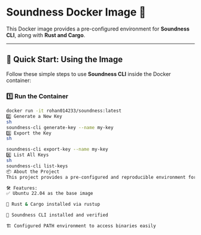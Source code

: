 # Soundness Docker Image 🚀  

This Docker image provides a pre-configured environment for **Soundness CLI**, along with **Rust and Cargo**.  

---

## 🔹 Quick Start: Using the Image  

Follow these simple steps to use **Soundness CLI** inside the Docker container:  

### 1️⃣ Run the Container  
```sh
docker run -it rohan014233/soundness:latest
2️⃣ Generate a New Key
sh
soundness-cli generate-key --name my-key
3️⃣ Export the Key
sh

soundness-cli export-key --name my-key
4️⃣ List All Keys
sh
soundness-cli list-keys
📦 About the Project
This project provides a pre-configured and reproducible environment for working with Soundness CLI in Docker.

🛠 Features:
✅ Ubuntu 22.04 as the base image

🔗 Rust & Cargo installed via rustup

🔨 Soundness CLI installed and verified

🏗 Configured PATH environment to access binaries easily
